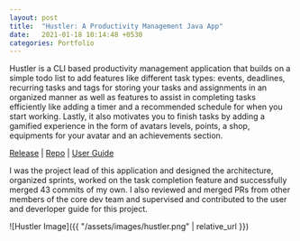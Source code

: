 ```yaml
---
layout: post
title:  "Hustler: A Productivity Management Java App"
date:   2021-01-18 10:14:48 +0530
categories: Portfolio
---
```


Hustler is a CLI based productivity management application that builds on a simple
todo list to add features like different task types: events, deadlines, recurring
tasks and tags for storing your tasks and assignments in an organized manner
as well as features to assist in completing tasks efficiently like adding
a timer and a recommended schedule for when you start working. Lastly, it also
motivates you to finish tasks by adding a gamified experience in the form of
avatars levels, points, a shop, equipments for your avatar and an achievements
section.

[Release](https://github.com/AY1920S1-CS2113T-T09-1/main/releases/tag/v1.4) |
[Repo](https://github.com/AY1920S1-CS2113T-T09-1/main) | [User
Guide](https://github.com/AY1920S1-CS2113T-T09-1/main/blob/master/docs/UserGuide.adoc)

I was the project lead of this application and designed the architecture, organized
sprints, worked on the task completion feature and successfully merged 43 commits of my own.
I also reviewed and merged PRs from other members of the core dev team and supervised
and contributed to the user and deverloper guide for this project.

![Hustler Image]({{ "/assets/images/hustler.png" | relative_url }})
